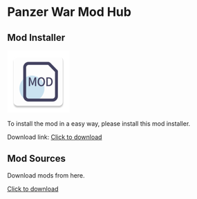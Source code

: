 # Panzer War Mod Hub

## Mod Installer

![logo](logo.png)

To install the mod in a easy way, please install this mod installer.

Download link: [Click to download](https://hub.waroftanks.cn/docs/app-release.apk)

## Mod Sources

Download mods from here.

[Click to download](https://waroftanks.cn:4050/modHub)

